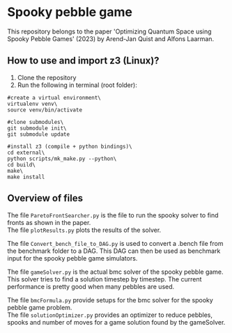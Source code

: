 # Spooky pebble game

This repository belongs to the paper 'Optimizing Quantum Space using Spooky Pebble Games' (2023) by Arend-Jan Quist and Alfons Laarman. 


## How to use and import z3 (Linux)?

1. Clone the repository
2. Run the following in terminal (root folder):

```
#create a virtual environment\
virtualenv venv\
source venv/bin/activate
```

```
#clone submodules\
git submodule init\
git submodule update
```

```
#install z3 (compile + python bindings)\
cd external\
python scripts/mk_make.py --python\
cd build\
make\
make install
```

## Overview of files

The file `ParetoFrontSearcher.py` is the file to run the spooky solver to find fronts as shown in the paper. \
The file `plotResults.py` plots the results of the solver.

The file `Convert_bench_file_to_DAG.py` is used to convert a .bench file from the benchmark folder to a DAG. This DAG can then be used as benchmark input for the spooky pebble game simulators.

The file `gameSolver.py` is the actual bmc solver of the spooky pebble game. This solver tries to find a solution timestep by timestep. The current performance is pretty good when many pebbles are used.

The file `bmcFormula.py` provide setups for the bmc solver for the spooky pebble game problem. \
The file `solutionOptimizer.py` provides an optimizer to reduce pebbles, spooks and number of moves for a game solution found by the gameSolver.


